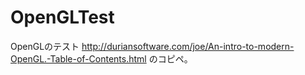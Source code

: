 # OpenGLTest
OpenGLのテスト
http://duriansoftware.com/joe/An-intro-to-modern-OpenGL.-Table-of-Contents.html
のコピペ。
